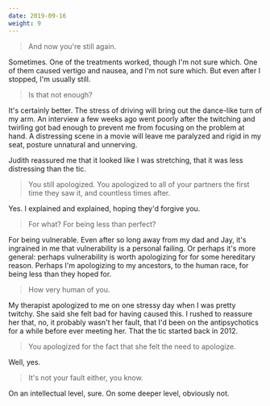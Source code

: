 ```yaml
---
date: 2019-09-16
weight: 9
---
```


> And now you're still again.

Sometimes. One of the treatments worked, though I'm not sure which. One of them caused vertigo and nausea, and I'm not sure which. But even after I stopped, I'm usually still.

> Is that not enough?

It's certainly better. The stress of driving will bring out the dance-like turn of my arm. An interview a few weeks ago went poorly after the twitching and twirling got bad enough to prevent me from focusing on the problem at hand. A distressing scene in a movie will leave me paralyzed and rigid in my seat, posture unnatural and unnerving.

Judith reassured me that it looked like I was stretching, that it was less distressing than the tic.

> You still apologized. You apologized to all of your partners the first time they saw it, and countless times after.

Yes. I explained and explained, hoping they'd forgive you.

> For what? For being less than perfect?

For being vulnerable. Even after so long away from my dad and Jay, it's ingrained in me that vulnerability is a personal failing. Or perhaps it's more general: perhaps vulnerability is worth apologizing for for some hereditary reason. Perhaps I'm apologizing to my ancestors, to the human race, for being less than they hoped for.

> How very human of you.

My therapist apologized to me on one stressy day when I was pretty twitchy. She said she felt bad for having caused this. I rushed to reassure her that, no, it probably wasn't her fault, that I'd been on the antipsychotics for a while before ever meeting her. That the tic started back in 2012.

> You apologized for the fact that she felt the need to apologize.

Well, yes.

> It's not your fault either, you know.

On an intellectual level, sure. On some deeper level, obviously not.
